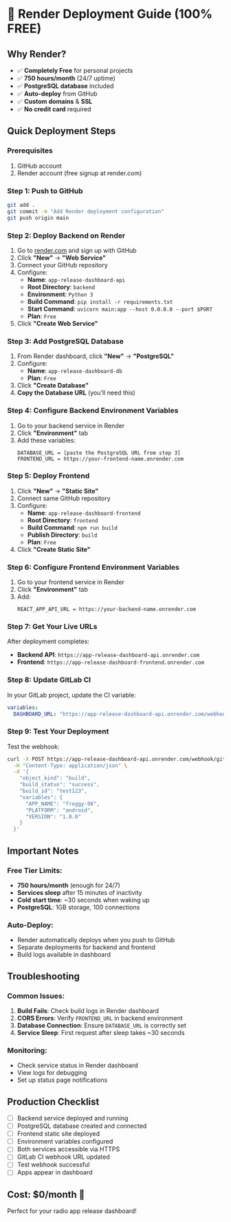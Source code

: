 # 🚀 Render Deployment Guide (100% FREE)

## Why Render?
- ✅ **Completely Free** for personal projects
- ✅ **750 hours/month** (24/7 uptime)
- ✅ **PostgreSQL database** included
- ✅ **Auto-deploy** from GitHub
- ✅ **Custom domains** & **SSL**
- ✅ **No credit card** required

## Quick Deployment Steps

### Prerequisites
1. GitHub account
2. Render account (free signup at render.com)

### Step 1: Push to GitHub
```bash
git add .
git commit -m "Add Render deployment configuration"
git push origin main
```

### Step 2: Deploy Backend on Render

1. Go to [render.com](https://render.com) and sign up with GitHub
2. Click **"New"** → **"Web Service"**
3. Connect your GitHub repository
4. Configure:
   - **Name**: `app-release-dashboard-api`
   - **Root Directory**: `backend`
   - **Environment**: `Python 3`
   - **Build Command**: `pip install -r requirements.txt`
   - **Start Command**: `uvicorn main:app --host 0.0.0.0 --port $PORT`
   - **Plan**: `Free`
5. Click **"Create Web Service"**

### Step 3: Add PostgreSQL Database

1. From Render dashboard, click **"New"** → **"PostgreSQL"**
2. Configure:
   - **Name**: `app-release-dashboard-db`
   - **Plan**: `Free`
3. Click **"Create Database"**
4. **Copy the Database URL** (you'll need this)

### Step 4: Configure Backend Environment Variables

1. Go to your backend service in Render
2. Click **"Environment"** tab
3. Add these variables:
   ```
   DATABASE_URL = [paste the PostgreSQL URL from step 3]
   FRONTEND_URL = https://your-frontend-name.onrender.com
   ```

### Step 5: Deploy Frontend

1. Click **"New"** → **"Static Site"**
2. Connect same GitHub repository
3. Configure:
   - **Name**: `app-release-dashboard-frontend`
   - **Root Directory**: `frontend`
   - **Build Command**: `npm run build`
   - **Publish Directory**: `build`
   - **Plan**: `Free`
4. Click **"Create Static Site"**

### Step 6: Configure Frontend Environment Variables

1. Go to your frontend service in Render
2. Click **"Environment"** tab
3. Add:
   ```
   REACT_APP_API_URL = https://your-backend-name.onrender.com
   ```

### Step 7: Get Your Live URLs

After deployment completes:
- **Backend API**: `https://app-release-dashboard-api.onrender.com`
- **Frontend**: `https://app-release-dashboard-frontend.onrender.com`

### Step 8: Update GitLab CI

In your GitLab project, update the CI variable:
```yaml
variables:
  DASHBOARD_URL: "https://app-release-dashboard-api.onrender.com/webhook/gitlab"
```

### Step 9: Test Your Deployment

Test the webhook:
```bash
curl -X POST https://app-release-dashboard-api.onrender.com/webhook/gitlab \
  -H "Content-Type: application/json" \
  -d '{
    "object_kind": "build",
    "build_status": "success",
    "build_id": "test123",
    "variables": {
      "APP_NAME": "froggy-98",
      "PLATFORM": "android",
      "VERSION": "1.0.0"
    }
  }'
```

## Important Notes

### Free Tier Limits:
- **750 hours/month** (enough for 24/7)
- **Services sleep** after 15 minutes of inactivity
- **Cold start time**: ~30 seconds when waking up
- **PostgreSQL**: 1GB storage, 100 connections

### Auto-Deploy:
- Render automatically deploys when you push to GitHub
- Separate deployments for backend and frontend
- Build logs available in dashboard

## Troubleshooting

### Common Issues:

1. **Build Fails**: Check build logs in Render dashboard
2. **CORS Errors**: Verify `FRONTEND_URL` in backend environment
3. **Database Connection**: Ensure `DATABASE_URL` is correctly set
4. **Service Sleep**: First request after sleep takes ~30 seconds

### Monitoring:
- Check service status in Render dashboard
- View logs for debugging
- Set up status page notifications

## Production Checklist

- [ ] Backend service deployed and running
- [ ] PostgreSQL database created and connected
- [ ] Frontend static site deployed
- [ ] Environment variables configured
- [ ] Both services accessible via HTTPS
- [ ] GitLab CI webhook URL updated
- [ ] Test webhook successful
- [ ] Apps appear in dashboard

## Cost: $0/month 🎉

Perfect for your radio app release dashboard!